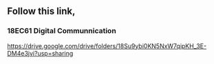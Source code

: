 ## Follow this link,

### 18EC61 Digital Communnication
https://drive.google.com/drive/folders/18Su9ybi0KN5NxW7qipKH_3E-DM4e3jvi?usp=sharing
